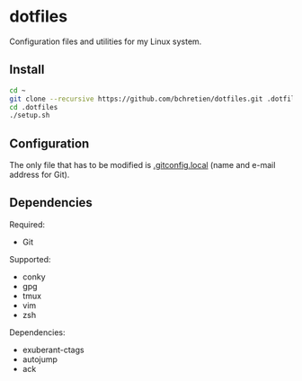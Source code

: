 dotfiles
========

Configuration files and utilities for my Linux system.

## Install

```sh
cd ~
git clone --recursive https://github.com/bchretien/dotfiles.git .dotfiles
cd .dotfiles
./setup.sh
```
## Configuration

The only file that has to be modified is [.gitconfig.local][1] (name and e-mail address for Git).

## Dependencies

Required:
* Git

Supported:
* conky
* gpg
* tmux
* vim
* zsh

Dependencies:
* exuberant-ctags
* autojump
* ack

[1]: .gitconfig.local
